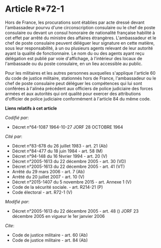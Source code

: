 # Article R*72-1

Hors de France, les procurations sont établies par acte dressé devant l'ambassadeur pourvu d'une circonscription consulaire
ou le chef de poste consulaire ou devant un consul honoraire de nationalité française habilité à cet effet par arrêté du
ministre des affaires étrangères. L'ambassadeur et le chef de poste consulaire peuvent déléguer leur signature en cette
matière, sous leur responsabilité, à un ou plusieurs agents relevant de leur autorité ayant la qualité de fonctionnaire. Le
nom du ou des agents ayant reçu délégation est publié par voie d'affichage, à l'intérieur des locaux de l'ambassade ou du
poste consulaire, en un lieu accessible au public.

Pour les militaires et les autres personnes auxquelles s'applique l'article 60 du code de justice militaire, stationnés hors
de France, l'ambassadeur ou le chef de poste consulaire peut déléguer les compétences qui lui sont conférées à l'alinéa
précédent aux officiers de police judiciaire des forces armées et aux autorités qui ont qualité pour exercer des attributions
d'officier de police judiciaire conformément à l'article 84 du même code.

**Liens relatifs à cet article**

_Codifié par_:

  - Décret n°64-1087 1964-10-27 JORF 28 OCTOBRE 1964

_Cité par_:

  - Décret n°83-678 du 26 juillet 1983 - art. 21 (Ab)
  - Décret n°84-477 du 18 juin 1984 - art. 58 (M)
  - Décret n°94-148 du 16 février 1994 - art. 20 (V)
  - Décret n°2005-1613 du 22 décembre 2005 - art. 30 (VD)
  - Décret n°2005-1613 du 22 décembre 2005 - art. 41 (VT)
  - Arrêté du 29 mars 2006 - art. 7 (Ab)
  - Arrêté du 20 juillet 2007 - art. 10 (V)
  - Décret n°2015-1407 du 5 novembre 2015 - art. Annexe 1 (V)
  - Code de la sécurité sociale. - art. R214-21 (P)
  - Code électoral - art. R72-1 (V)

_Modifié par_:

  - Décret n°2005-1613 du 22 décembre 2005 - art. 48 () JORF 23 décembre 2005 en vigueur le 1er janvier 2006

_Cite_:

  - Code de justice militaire - art. 60 (Ab)
  - Code de justice militaire - art. 84 (Ab)
